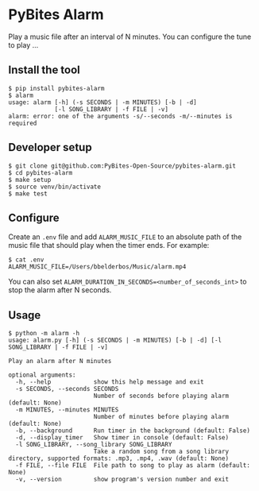 # PyBites Alarm

Play a music file after an interval of N minutes. You can configure the tune to play ...

## Install the tool

```
$ pip install pybites-alarm
$ alarm
usage: alarm [-h] (-s SECONDS | -m MINUTES) [-b | -d]
             [-l SONG_LIBRARY | -f FILE | -v]
alarm: error: one of the arguments -s/--seconds -m/--minutes is required
```

## Developer setup

```
$ git clone git@github.com:PyBites-Open-Source/pybites-alarm.git
$ cd pybites-alarm
$ make setup
$ source venv/bin/activate
$ make test
```

## Configure

Create an `.env` file and add `ALARM_MUSIC_FILE` to an absolute path of the music file that should play when the timer ends. For example:

```
$ cat .env
ALARM_MUSIC_FILE=/Users/bbelderbos/Music/alarm.mp4
```

You can also set `ALARM_DURATION_IN_SECONDS=<number_of_seconds_int>` to stop the alarm after N seconds.

## Usage

```
$ python -m alarm -h
usage: alarm.py [-h] (-s SECONDS | -m MINUTES) [-b | -d] [-l SONG_LIBRARY | -f FILE | -v]

Play an alarm after N minutes

optional arguments:
  -h, --help            show this help message and exit
  -s SECONDS, --seconds SECONDS
                        Number of seconds before playing alarm (default: None)
  -m MINUTES, --minutes MINUTES
                        Number of minutes before playing alarm (default: None)
  -b, --background      Run timer in the background (default: False)
  -d, --display_timer   Show timer in console (default: False)
  -l SONG_LIBRARY, --song_library SONG_LIBRARY
                        Take a random song from a song library directory, supported formats: .mp3, .mp4, .wav (default: None)
  -f FILE, --file FILE  File path to song to play as alarm (default: None)
  -v, --version         show program's version number and exit
```

